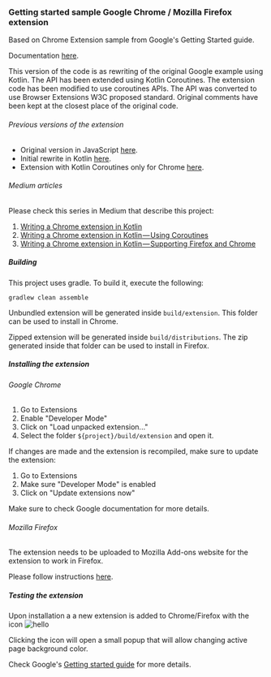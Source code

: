 ### Getting started sample Google Chrome / Mozilla Firefox extension

Based on Chrome Extension sample from Google's Getting Started guide.

Documentation [here](https://developer.chrome.com/extensions/getstarted).

This version of the code is as rewriting of the original Google example using Kotlin.
The API has been extended using Kotlin Coroutines.
The extension code has been modified to use coroutines APIs.
The API was converted to use Browser Extensions W3C proposed standard.
Original comments have been kept at the closest place of the original code.

###### Previous versions of the extension

* Original version in JavaScript [here](https://github.com/rivasdiaz/helloworld-chrome-extension-kotlin/tree/52fdf0db02fb636007d3cac652b593ebfc0d78c1).
* Initial rewrite in Kotlin [here](https://github.com/rivasdiaz/helloworld-chrome-extension-kotlin/tree/047baa8c4f5011fe9f28bac22e847c2113bd3dce).
* Extension with Kotlin Coroutines only for Chrome [here](https://github.com/rivasdiaz/helloworld-chrome-extension-kotlin/tree/e42bff49b13f19f5e2e6a0d3d8c5995771f88df1).

###### Medium articles

Please check this series in Medium that describe this project:

1. [Writing a Chrome extension in Kotlin](https://medium.com/@rivasdiaz/writing-a-chrome-extension-in-kotlin-part-1-e013d431b63f)
2. [Writing a Chrome extension in Kotlin — Using Coroutines](https://medium.com/@rivasdiaz/writing-a-chrome-extension-in-kotlin-using-coroutines-part-2-29175f4d1739)
3. [Writing a Chrome extension in Kotlin — Supporting Firefox and Chrome](https://medium.com/@rivasdiaz/writing-a-chrome-extension-in-kotlin-supporting-firefox-and-chrome-part-3-a5ab0ae58bb4)

##### Building

This project uses gradle. To build it, execute the following:

```
gradlew clean assemble
```

Unbundled extension will be generated inside `build/extension`.
This folder can be used to install in Chrome.

Zipped extension will be generated inside `build/distributions`.
The zip generated inside that folder can be used to install in Firefox.

##### Installing the extension

###### Google Chrome

1. Go to Extensions
2. Enable "Developer Mode"
3. Click on "Load unpacked extension..."
4. Select the folder `${project}/build/extension` and open it.

If changes are made and the extension is recompiled, make sure to update the extension:

1. Go to Extensions
2. Make sure "Developer Mode" is enabled
3. Click on "Update extensions now"

Make sure to check Google documentation for more details.

###### Mozilla Firefox

The extension needs to be uploaded to Mozilla Add-ons website for the extension to work in Firefox.

Please follow instructions [here](https://developer.mozilla.org/en-US/Add-ons/Distribution/Submitting_an_add-on).

##### Testing the extension

Upon installation a a new extension is added to Chrome/Firefox with the icon ![hello](src/jsMain/web/icon.png "Getting started example")

Clicking the icon will open a small popup that will allow changing active page background color.

Check Google's [Getting started guide](https://developer.chrome.com/extensions/getstarted) for more details.
